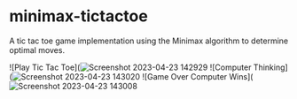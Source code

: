 # minimax-tictactoe
A tic tac toe game implementation using the Minimax algorithm to determine optimal moves.

![Play Tic Tac Toe](![Screenshot 2023-04-23 142929](https://user-images.githubusercontent.com/96803476/233858564-3fa2854a-259d-4223-89d5-15d86f739e3f.png)
![Computer Thinking](![Screenshot 2023-04-23 143020](https://user-images.githubusercontent.com/96803476/233858596-75340dba-7a0c-44c8-8e60-3ef0a8ab455a.png)
![Game Over Computer Wins](![Screenshot 2023-04-23 143008](https://user-images.githubusercontent.com/96803476/233858528-8206e1e4-03c4-402f-a0d9-321dc6bad0d1.png)
